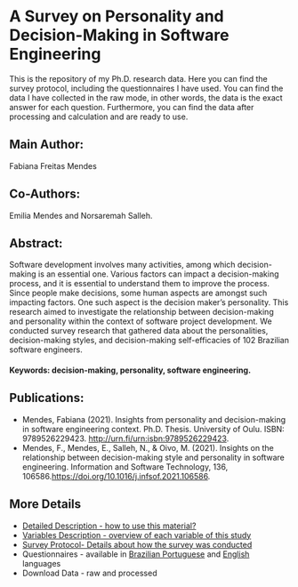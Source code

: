 # A Survey on Personality and Decision-Making in Software Engineering
This is the repository of my Ph.D. research data. Here you can find the survey protocol, including the questionnaires I have used. You can find the data I have collected in the raw mode, in other words, the data is the exact answer for each question. Furthermore, you can find the data after processing and calculation and are ready to use.

## Main Author:
Fabiana Freitas Mendes

## Co-Authors:
Emilia Mendes and Norsaremah Salleh.

## Abstract:
Software development involves many activities, among which decision-making is an essential one. Various factors can impact a decision-making process, and it is essential to understand them to improve the process. Since people make decisions, some human aspects are amongst such impacting factors. One such aspect is the decision maker’s personality. This research aimed to investigate the relationship between decision-making and personality within the context of software project development. We conducted survey research that gathered data about the personalities, decision-making styles, and decision-making self-efficacies of 102 Brazilian software engineers. 

#### Keywords: decision-making, personality, software engineering.

## Publications:
* Mendes, Fabiana (2021). Insights from personality and decision-making in software engineering context. Ph.D. Thesis. University of Oulu. ISBN: 9789526229423. http://urn.fi/urn:isbn:9789526229423.
* Mendes, F., Mendes, E., Salleh, N., & Oivo, M. (2021). Insights on the relationship between decision-making style and personality in software engineering. Information and Software Technology, 136, 106586.https://doi.org/10.1016/j.infsof.2021.106586.
## More Details
* [Detailed Description - how to use this material?](https://github.com/fabianafmendes/DMSxPersonality/blob/main/Protocol/detailedDescription.md)
* [Variables Description - overview of each variable of this study](https://github.com/fabianafmendes/DMSxPersonality/blob/main/Protocol/variables.md)
* [Survey Protocol- Details about how the survey was conducted](https://github.com/fabianafmendes/DMSxPersonality/blob/main/Protocol/Survey%20Protocol.pdf)
* Questionnaires - available in [Brazilian Portuguese](https://github.com/fabianafmendes/DMSxPersonality/blob/main/Protocol/Questionnaire%20in%20Brazilian%20Portuguese.docx) and [English](https://github.com/fabianafmendes/DMSxPersonality/blob/main/Protocol/Questionnaire%20in%20English.docx) languages
* Download Data - raw and processed
